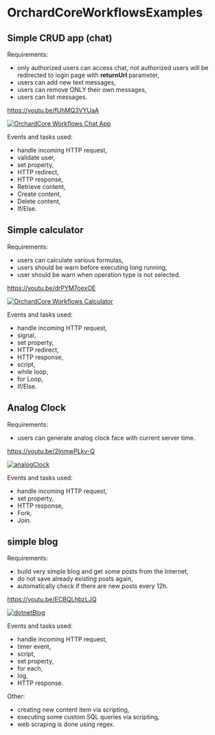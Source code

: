 # OrchardCoreWorkflowsExamples

## Simple CRUD app (chat)

Requirements:
 - only authorized users can access chat, not authorized users will be redirected to login page with **returnUrl** parameter,
 - users can add new text messages,
 - users can remove ONLY their own messages,
 - users can list messages.

https://youtu.be/fUhMQ3VYUaA

[![OrchardCore Workflows Chat App](https://user-images.githubusercontent.com/6403130/162592795-f34d1f35-4953-428c-baed-171a81140f3e.png)](https://www.youtube.com/watch?v=fUhMQ3VYUaA)

Events and tasks used:
- handle incoming HTTP request,
- validate user,
- set property,
- HTTP redirect,
- HTTP response,
- Retrieve content,
- Create content,
- Delete content,
- If/Else.

## Simple calculator

Requirements:
- users can calculate various formulas,
- users should be warn before executing long running,
- user should be warn when operation type is not selected.

https://youtu.be/drPYM7oexOE

[![OrchardCore Workflows Calculator](https://user-images.githubusercontent.com/6403130/162592808-67c91b8c-e510-4939-b7e4-bcef59bbf12c.png)](https://www.youtube.com/watch?v=drPYM7oexOE)

Events and tasks used:
- handle incoming HTTP request,
- signal,
- set property,
- HTTP redirect,
- HTTP response,
- script,
- while loop,
- for Loop,
- If/Else.

## Analog Clock

Requirements:
- users can generate analog clock face with current server time.

https://youtu.be/2InmwPLkv-Q

[![analogClock](https://user-images.githubusercontent.com/6403130/162595393-79a73166-8128-4f87-a6f2-c3c1298a5080.png)](https://www.youtube.com/watch?v=2InmwPLkv-Q)

Events and tasks used:
- handle incoming HTTP request,
- set property,
- HTTP response,
- Fork,
- Join.

## simple blog

Requirements:
- build very simple blog and get some posts from the Internet,
- do not save already existing posts again,
- automatically check if there are new posts every 12h.

https://youtu.be/ECBQLhbzLJQ

[![dotnetBlog](https://user-images.githubusercontent.com/6403130/162836704-95f52216-e29b-4168-9338-dc5e9ba1b0f7.png)](https://www.youtube.com/watch?v=ECBQLhbzLJQ)

Events and tasks used:
- handle incoming HTTP request,
- timer event,
- script,
- set property,
- for each,
- log,
- HTTP response.

Other:
- creating new content item via scripting,
- executing some custom SQL queries via scripting,
- web scraping is done using regex.
